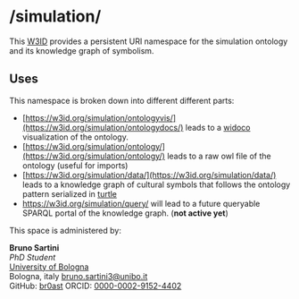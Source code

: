 # /simulation/
This [W3ID](https://w3id.org) provides a persistent URI namespace for the simulation ontology and its knowledge graph of symbolism.

## Uses
This namespace is broken down into different different parts:
* [https://w3id.org/simulation/ontologyvis/](https://w3id.org/simulation/ontologydocs/) leads to a [widoco](https://github.com/dgarijo/Widoco) visualization of the ontology.
* [https://w3id.org/simulation/ontology/](https://w3id.org/simulation/ontology/) leads to a raw owl file of the ontology (useful for imports)
* [https://w3id.org/simulation/data/](https://w3id.org/simulation/data/) leads to a knowledge graph of cultural symbols that follows the ontology pattern serialized in [turtle](https://www.w3.org/TR/turtle/) 
* https://w3id.org/simulation/query/ will lead to a future queryable SPARQL portal of the knowledge graph. (**not active yet**)

This space is administered by:  

**Bruno Sartini**  
*PhD Student*  
[University of Bologna](https://www.unibo.it/)  
Bologna, italy
<bruno.sartini3@unibo.it>  
GitHub: [br0ast](https://github.com/br0ast)
ORCID: [0000-0002-9152-4402](https://orcid.org/0000-0002-9152-4402)  